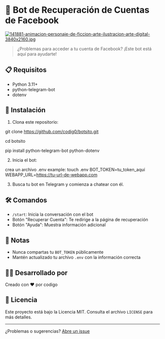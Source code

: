 # 🤖 Bot de Recuperación de Cuentas de Facebook
[![141881-animacion-personaje-de-ficcion-arte-ilustracion-arte-digital-3840x2160.jpg](https://i.postimg.cc/8PtqbJ64/141881-animacion-personaje-de-ficcion-arte-ilustracion-arte-digital-3840x2160.jpg)](https://postimg.cc/rKRnVpgR)


> ¿Problemas para acceder a tu cuenta de Facebook? ¡Este bot está aquí para ayudarte!

## 📋 Requisitos

- Python 3.11+
- python-telegram-bot
- dotenv

## 🚀 Instalación

1. Clona este repositorio:

git clone https://github.com/codig0/botsito.git

cd botsito


pip install python-telegram-bot python-dotenv

2. Inicia el bot:

crea un archivo .env example:
touch .env
BOT_TOKEN=tu_token_aquí
WEBAPP_URL=https://tu-url-de-webapp.com

3. Busca tu bot en Telegram y comienza a chatear con él.

## 🛠️ Comandos

- `/start`: Inicia la conversación con el bot
- Botón "Recuperar Cuenta": Te redirige a la página de recuperación
- Botón "Ayuda": Muestra información adicional

## 📝 Notas

- Nunca compartas tu `BOT_TOKEN` públicamente
- Mantén actualizado tu archivo `.env` con la información correcta

## 👨‍💻 Desarrollado por

Creado con ❤️ por codigo

## 📜 Licencia

Este proyecto está bajo la Licencia MIT. Consulta el archivo `LICENSE` para más detalles.

---

¿Problemas o sugerencias? [Abre un issue](https://github.com/codig0/botsito/issues)
